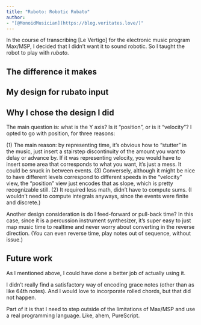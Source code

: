 ```yaml
---
title: "Ruboto: Robotic Rubato"
author:
- "[@MonoidMusician](https://blog.veritates.love/)"
---
```


In the course of transcribing [Le Vertigo] for the electronic music program Max/MSP, I decided that I didnʼt want it to sound robotic.
So I taught the robot to play with _rubato_.

## The difference it makes

## My design for rubato input

## Why I chose the design I did
The main question is: what is the Y axis?
Is it “position”, or is it “velocity”?
I opted to go with position, for three reasons:

(1) The main reason: by representing time, itʼs obvious how to “stutter” in the music, just insert a stairstep discontinuity of the amount you want to delay or advance by.
  If it was representing velocity, you would have to insert some area that corresponds to what you want, itʼs just a mess.
  It could be snuck in between events.
(3) Conversely, although it might be nice to have different levels correspond to different speeds in the “velocity” view, the “position” view just encodes that as slope, which is pretty recognizable still.
(2) It required less math, didnʼt have to compute sums.
  (I wouldnʼt need to compute integrals anyways, since the events were finite and discrete.)

Another design consideration is do I feed-forward or pull-back time?
In this case, since it is a percussion instrument synthesizer, itʼs super easy to just map music time to realtime and never worry about converting in the reverse direction.
(You can even reverse time, play notes out of sequence, without issue.)

## Future work

As I mentioned above, I could have done a better job of actually using it.

I didnʼt really find a satisfactory way of encoding grace notes (other than as like 64th notes).
And I would love to incorporate rolled chords, but that did not happen.

Part of it is that I need to step outside of the limitations of Max/MSP and use a real programming language.
Like, ahem, PureScript.
